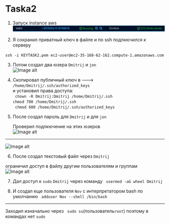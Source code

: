 # Taska2
1)  Запуск instance aws 
![Image alt](https://github.com/vazikk/Taska2/blob/main/image1.png)

2)  Я сохранил приватный ключ в файле и по ssh подлкючился к серверу <br>

```ssh -i KEYTASK2.pem ec2-user@ec2-35-168-62-162.compute-1.amazonaws.com```

3)  Потом создал два юзера ```Dmitrij``` и ```jon``` <br>
![Image alt](https://github.com/vazikk/Taska2/blob/main/image2.png)

4)  Скопировал публичный ключ в ---> ```/home/Dmitrij/.ssh/authorized_keys```<br>
и установил права доступа:<br>
``` chown -R Dmitrij:Dmitrij /home/Dmitrij/.ssh```<br>
``` chmod 700 /home/Dmitrij/.ssh ```<br>
``` chmod 600 /home/Dmitrij/.ssh/authorized_keys```<br>
  
5)  После создал пароль для ```Dmitrij``` и для ```jon```<br>
  
    Проверил подлкючение на этих юзеров <br>
![Image alt](https://github.com/vazikk/Taska2/blob/main/image3.png)
_________
![Image alt](https://github.com/vazikk/Taska2/blob/main/image4.png)


6)  После создал текстовый файл через ```Dmitrij``` <br>

ограничил доступ в файлу другим пользователям и группам<br>
![Image alt](https://github.com/vazikk/Taska2/blob/main/image5.png)


7) Дал доступ к ```sudo``` ```Dmitrij``` через команду
   ``` usermod -aG wheel Dmitrij```

8) И создал еще пользователя ```Nov``` с интерпретатором bash по умолчанию
``` adduser Nov --shell /bin/bash```

____________________________________________________________________________________________________
Заходил изначально через ``` sudo su```(пользователь```root```) поэтому в командах нет ```sudo```





